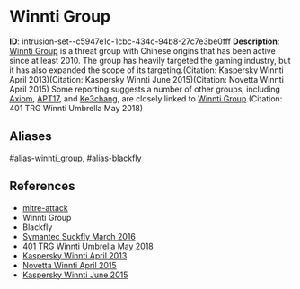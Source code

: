 # Winnti Group

**ID**: intrusion-set--c5947e1c-1cbc-434c-94b8-27c7e3be0fff
**Description**: [Winnti Group](https://attack.mitre.org/groups/G0044) is a threat group with Chinese origins that has been active since at least 2010. The group has heavily targeted the gaming industry, but it has also expanded the scope of its targeting.(Citation: Kaspersky Winnti April 2013)(Citation: Kaspersky Winnti June 2015)(Citation: Novetta Winnti April 2015) Some reporting suggests a number of other groups, including [Axiom](https://attack.mitre.org/groups/G0001), [APT17](https://attack.mitre.org/groups/G0025), and [Ke3chang](https://attack.mitre.org/groups/G0004), are closely linked to [Winnti Group](https://attack.mitre.org/groups/G0044).(Citation: 401 TRG Winnti Umbrella May 2018)

## Aliases
#alias-winnti_group, #alias-blackfly

## References
- [mitre-attack](https://attack.mitre.org/groups/G0044)
- Winnti Group
- Blackfly
- [Symantec Suckfly March 2016](http://www.symantec.com/connect/blogs/suckfly-revealing-secret-life-your-code-signing-certificates)
- [401 TRG Winnti Umbrella May 2018](https://401trg.github.io/pages/burning-umbrella.html)
- [Kaspersky Winnti April 2013](https://securelist.com/winnti-more-than-just-a-game/37029/)
- [Novetta Winnti April 2015](https://web.archive.org/web/20150412223949/http://www.novetta.com/wp-content/uploads/2015/04/novetta_winntianalysis.pdf)
- [Kaspersky Winnti June 2015](https://securelist.com/games-are-over/70991/)
